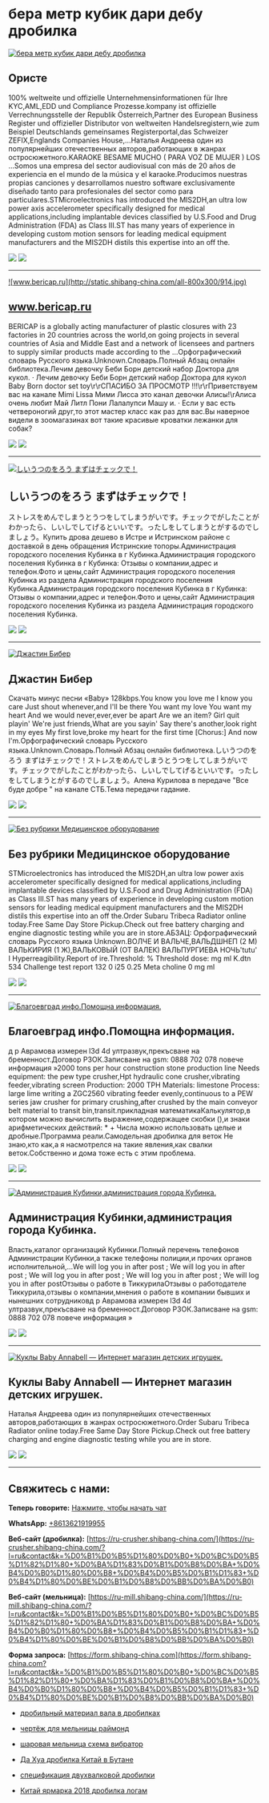 # бера метр кубик дари дебу дробилка

<a href="https://swt.shibang-china.com/?l=ru&img&k=%D0%B1%D0%B5%D1%80%D0%B0+%D0%BC%D0%B5%D1%82%D1%80+%D0%BA%D1%83%D0%B1%D0%B8%D0%BA+%D0%B4%D0%B0%D1%80%D0%B8+%D0%B4%D0%B5%D0%B1%D1%83+%D0%B4%D1%80%D0%BE%D0%B1%D0%B8%D0%BB%D0%BA%D0%B0" target="_blank">![бера метр кубик дари дебу дробилка](http://static.shibang-china.com/all-800x300/1100.jpg)</a>

## Ористе
100% weltweite und offizielle Unternehmensinformationen f&#252;r Ihre KYC,AML,EDD und Compliance Prozesse.kompany ist offizielle Verrechnungsstelle der Republik &#214;sterreich,Partner des European Business Register und offizieller Distributor von weltweiten Handelsregistern,wie zum Beispiel Deutschlands gemeinsames Registerportal,das Schweizer ZEFIX,Englands Companies House,…Наталья Андреева один из популярнейших отечественных авторов,работающих в жанрах остросюжетного.KARAOKE BESAME MUCHO ( PARA VOZ DE MUJER ) LOS …Somos una empresa del sector audiovisual con m&#225;s de 20 a&#241;os de experiencia en el mundo de la m&#250;sica y el karaoke.Producimos nuestras propias canciones y desarrollamos nuestro software exclusivamente dise&#241;ado tanto para profesionales del sector como para particulares.STMicroelectronics has introduced the MIS2DH,an ultra low power axis accelerometer specifically designed for medical applications,including implantable devices classified by U.S.Food and Drug Administration (FDA) as Class III.ST has many years of experience in developing custom motion sensors for leading medical equipment manufacturers and the MIS2DH distils this expertise into an off the.


<a href="https://whatsapp.shibangsoft.com/WhatsApp.php" target="_blank" title="WhatsApp">![](http://static.shibang-china.com/icon/whatsapp.png)</a> <a href="https://swt.shibang-china.com/?l=ru&icon&k=%D0%B1%D0%B5%D1%80%D0%B0+%D0%BC%D0%B5%D1%82%D1%80+%D0%BA%D1%83%D0%B1%D0%B8%D0%BA+%D0%B4%D0%B0%D1%80%D0%B8+%D0%B4%D0%B5%D0%B1%D1%83+%D0%B4%D1%80%D0%BE%D0%B1%D0%B8%D0%BB%D0%BA%D0%B0" target="_blank">![](http://static.shibang-china.com/icon/chat-ru.png)</a>

---

<a href="https://swt.shibang-china.com/?l=ru&img&k=%D0%B1%D0%B5%D1%80%D0%B0+%D0%BC%D0%B5%D1%82%D1%80+%D0%BA%D1%83%D0%B1%D0%B8%D0%BA+%D0%B4%D0%B0%D1%80%D0%B8+%D0%B4%D0%B5%D0%B1%D1%83+%D0%B4%D1%80%D0%BE%D0%B1%D0%B8%D0%BB%D0%BA%D0%B0" target="_blank">![www.bericap.ru](http://static.shibang-china.com/all-800x300/914.jpg)</a>

## www.bericap.ru
BERICAP is a globally acting manufacturer of plastic closures with 23 factories in 20 countries across the world,on going projects in several countries of Asia and Middle East and a network of licensees and partners to supply similar products made according to the …Орфографический словарь Русского языка.Unknown.Словарь.Полный Абзац онлайн библиотека.Лечим девочку Беби Борн детский набор Доктора для кукол.&nbsp;&#0183;&#32;Лечим девочку Беби Борн детский набор Доктора для кукол Baby Born doctor set toy\r\rСПАСИБО ЗА ПРОСМОТР !!!\r\rПриветствуем вас на канале Mimi Lissa Мими Лисса это канал девочки Алисы!\rАлиса очень любит Май Литл Пони Лалалупси Машу и.&nbsp;&#0183;&#32;Если у вас есть четвероногий друг,то этот мастер класс как раз для вас.Вы наверное видели в зоомагазинах вот такие красивые кроватки лежанки для собак?


<a href="https://whatsapp.shibangsoft.com/WhatsApp.php" target="_blank" title="WhatsApp">![](http://static.shibang-china.com/icon/whatsapp.png)</a> <a href="https://swt.shibang-china.com/?l=ru&icon&k=%D0%B1%D0%B5%D1%80%D0%B0+%D0%BC%D0%B5%D1%82%D1%80+%D0%BA%D1%83%D0%B1%D0%B8%D0%BA+%D0%B4%D0%B0%D1%80%D0%B8+%D0%B4%D0%B5%D0%B1%D1%83+%D0%B4%D1%80%D0%BE%D0%B1%D0%B8%D0%BB%D0%BA%D0%B0" target="_blank">![](http://static.shibang-china.com/icon/chat-ru.png)</a>

---

<a href="https://swt.shibang-china.com/?l=ru&img&k=%D0%B1%D0%B5%D1%80%D0%B0+%D0%BC%D0%B5%D1%82%D1%80+%D0%BA%D1%83%D0%B1%D0%B8%D0%BA+%D0%B4%D0%B0%D1%80%D0%B8+%D0%B4%D0%B5%D0%B1%D1%83+%D0%B4%D1%80%D0%BE%D0%B1%D0%B8%D0%BB%D0%BA%D0%B0" target="_blank">![しいうつのをろう まずはチェックで！](http://static.shibang-china.com/all-800x300/1101.jpg)</a>

## しいうつのをろう まずはチェックで！
ストレスをめんでしまうとうつをしてしまうがいです。チェックでがしたことがわかったら、しいしでしてげるといいです。ったしをしてしまうとがするのでしましょう。Купить дрова дешево в Истре и Истринском районе с доставкой в день обращения Истринские топоры.Администрация городского поселения Кубинка в г Кубинка.Администрация городского поселения Кубинка в г Кубинка: Отзывы о компании,адрес и телефон.Фото и цены,сайт Администрация городского поселения Кубинка из раздела Администрация городского поселения Кубинка.Администрация городского поселения Кубинка в г Кубинка: Отзывы о компании,адрес и телефон.Фото и цены,сайт Администрация городского поселения Кубинка из раздела Администрация городского поселения Кубинка.


<a href="https://whatsapp.shibangsoft.com/WhatsApp.php" target="_blank" title="WhatsApp">![](http://static.shibang-china.com/icon/whatsapp.png)</a> <a href="https://swt.shibang-china.com/?l=ru&icon&k=%D0%B1%D0%B5%D1%80%D0%B0+%D0%BC%D0%B5%D1%82%D1%80+%D0%BA%D1%83%D0%B1%D0%B8%D0%BA+%D0%B4%D0%B0%D1%80%D0%B8+%D0%B4%D0%B5%D0%B1%D1%83+%D0%B4%D1%80%D0%BE%D0%B1%D0%B8%D0%BB%D0%BA%D0%B0" target="_blank">![](http://static.shibang-china.com/icon/chat-ru.png)</a>

---

<a href="https://swt.shibang-china.com/?l=ru&img&k=%D0%B1%D0%B5%D1%80%D0%B0+%D0%BC%D0%B5%D1%82%D1%80+%D0%BA%D1%83%D0%B1%D0%B8%D0%BA+%D0%B4%D0%B0%D1%80%D0%B8+%D0%B4%D0%B5%D0%B1%D1%83+%D0%B4%D1%80%D0%BE%D0%B1%D0%B8%D0%BB%D0%BA%D0%B0" target="_blank">![Джастин Бибер](http://static.shibang-china.com/all-800x300/47.jpg)</a>

## Джастин Бибер
Скачать минус песни &#171;Baby&#187; 128kbps.You know you love me I know you care Just shout whenever,and I'll be there You want my love You want my heart And we would never,ever,ever be apart Are we an item? Girl quit playin' We're just friends,What are you sayin' Say there's another,look right in my eyes My first love,broke my heart for the first time [Chorus:] And now I'm.Орфографический словарь Русского языка.Unknown.Словарь.Полный Абзац онлайн библиотека.しいうつのをろう まずはチェックで！ストレスをめんでしまうとうつをしてしまうがいです。チェックでがしたことがわかったら、しいしでしてげるといいです。ったしをしてしまうとがするのでしましょう。Алена Курилова в передаче &quot;Все буде добре &quot; на канале СТБ.Тема передачи гадание.


<a href="https://whatsapp.shibangsoft.com/WhatsApp.php" target="_blank" title="WhatsApp">![](http://static.shibang-china.com/icon/whatsapp.png)</a> <a href="https://swt.shibang-china.com/?l=ru&icon&k=%D0%B1%D0%B5%D1%80%D0%B0+%D0%BC%D0%B5%D1%82%D1%80+%D0%BA%D1%83%D0%B1%D0%B8%D0%BA+%D0%B4%D0%B0%D1%80%D0%B8+%D0%B4%D0%B5%D0%B1%D1%83+%D0%B4%D1%80%D0%BE%D0%B1%D0%B8%D0%BB%D0%BA%D0%B0" target="_blank">![](http://static.shibang-china.com/icon/chat-ru.png)</a>

---

<a href="https://swt.shibang-china.com/?l=ru&img&k=%D0%B1%D0%B5%D1%80%D0%B0+%D0%BC%D0%B5%D1%82%D1%80+%D0%BA%D1%83%D0%B1%D0%B8%D0%BA+%D0%B4%D0%B0%D1%80%D0%B8+%D0%B4%D0%B5%D0%B1%D1%83+%D0%B4%D1%80%D0%BE%D0%B1%D0%B8%D0%BB%D0%BA%D0%B0" target="_blank">![Без рубрики Медицинское оборудование](http://static.shibang-china.com/all-800x300/268.jpg)</a>

## Без рубрики Медицинское оборудование
STMicroelectronics has introduced the MIS2DH,an ultra low power axis accelerometer specifically designed for medical applications,including implantable devices classified by U.S.Food and Drug Administration (FDA) as Class III.ST has many years of experience in developing custom motion sensors for leading medical equipment manufacturers and the MIS2DH distils this expertise into an off the.Order Subaru Tribeca Radiator online today.Free Same Day Store Pickup.Check out free battery charging and engine diagnostic testing while you are in store.АБЗАЦ: Орфографический словарь Русского языка Unknown.ВОЛЧЕ И ВАЛЬЧЕ,ВАЛЬДШНЕП (2 М) ВАЛЬКИРИЯ (1 Ж),ВАЛЬКОВЫЙ (ОТ ВАЛЕК) ВАЛЬПУРГИЕВА НОЧЬ'tutu' I Hyperreagibility.Report of ire.Threshold: % Threshold dose: mg ml K.dtn 534 Challenge test report 132 0 i25 0.25 Meta choline 0 mg ml


<a href="https://whatsapp.shibangsoft.com/WhatsApp.php" target="_blank" title="WhatsApp">![](http://static.shibang-china.com/icon/whatsapp.png)</a> <a href="https://swt.shibang-china.com/?l=ru&icon&k=%D0%B1%D0%B5%D1%80%D0%B0+%D0%BC%D0%B5%D1%82%D1%80+%D0%BA%D1%83%D0%B1%D0%B8%D0%BA+%D0%B4%D0%B0%D1%80%D0%B8+%D0%B4%D0%B5%D0%B1%D1%83+%D0%B4%D1%80%D0%BE%D0%B1%D0%B8%D0%BB%D0%BA%D0%B0" target="_blank">![](http://static.shibang-china.com/icon/chat-ru.png)</a>

---

<a href="https://swt.shibang-china.com/?l=ru&img&k=%D0%B1%D0%B5%D1%80%D0%B0+%D0%BC%D0%B5%D1%82%D1%80+%D0%BA%D1%83%D0%B1%D0%B8%D0%BA+%D0%B4%D0%B0%D1%80%D0%B8+%D0%B4%D0%B5%D0%B1%D1%83+%D0%B4%D1%80%D0%BE%D0%B1%D0%B8%D0%BB%D0%BA%D0%B0" target="_blank">![Благоевград инфо.Помощна информация.](http://static.shibang-china.com/all-800x300/967.jpg)</a>

## Благоевград инфо.Помощна информация.
д р Аврамова измерен l3d 4d ултразвук,прекъсване на бременност.Договор РЗОК.Записване на gsm: 0888 702 078 повече информация &#187;2000 tons per hour construction stone production line Needs equipment: the pew type crusher,Hpt hydraulic cone crusher,vibrating feeder,vibrating screen Production: 2000 TPH Materials: limestone Process: large lime writing a ZGC2560 vibrating feeder evenly,continuous to a PEW series jaw crusher for primary crushing,after crushed by the main conveyor belt material to transit bin,transit.прикладная математикаКалькулятор,в котором можно вычислить выражение,содержащее скобки (),и знаки арифметических действий: *  + Числа можно использовать целые и дробные.Программа реали.Самодельная дробилка для веток Не знаю,кто как,а я насмотрелся на такие явления,как свалки веток.Собственно и дома тоже есть с этим проблема.


<a href="https://whatsapp.shibangsoft.com/WhatsApp.php" target="_blank" title="WhatsApp">![](http://static.shibang-china.com/icon/whatsapp.png)</a> <a href="https://swt.shibang-china.com/?l=ru&icon&k=%D0%B1%D0%B5%D1%80%D0%B0+%D0%BC%D0%B5%D1%82%D1%80+%D0%BA%D1%83%D0%B1%D0%B8%D0%BA+%D0%B4%D0%B0%D1%80%D0%B8+%D0%B4%D0%B5%D0%B1%D1%83+%D0%B4%D1%80%D0%BE%D0%B1%D0%B8%D0%BB%D0%BA%D0%B0" target="_blank">![](http://static.shibang-china.com/icon/chat-ru.png)</a>

---

<a href="https://swt.shibang-china.com/?l=ru&img&k=%D0%B1%D0%B5%D1%80%D0%B0+%D0%BC%D0%B5%D1%82%D1%80+%D0%BA%D1%83%D0%B1%D0%B8%D0%BA+%D0%B4%D0%B0%D1%80%D0%B8+%D0%B4%D0%B5%D0%B1%D1%83+%D0%B4%D1%80%D0%BE%D0%B1%D0%B8%D0%BB%D0%BA%D0%B0" target="_blank">![Администрация Кубинки,администрация города Кубинка.](http://static.shibang-china.com/all-800x300/1277.jpg)</a>

## Администрация Кубинки,администрация города Кубинка.
Власть,каталог организаций Кубинки.Полный перечень телефонов Администрации Кубинки,а также телефоны полиции,и прочих органов исполнительной,…We will log you in after post ; We will log you in after post ; We will log you in after post ; We will log you in after post ; We will log you in after postОтзывы о работе в ТиккурилаОтзывы о работодателе Тиккурила,отзывы о компании,мнения о работе в компании бывших и нынешних сотрудниковд р Аврамова измерен l3d 4d ултразвук,прекъсване на бременност.Договор РЗОК.Записване на gsm: 0888 702 078 повече информация &#187;


<a href="https://whatsapp.shibangsoft.com/WhatsApp.php" target="_blank" title="WhatsApp">![](http://static.shibang-china.com/icon/whatsapp.png)</a> <a href="https://swt.shibang-china.com/?l=ru&icon&k=%D0%B1%D0%B5%D1%80%D0%B0+%D0%BC%D0%B5%D1%82%D1%80+%D0%BA%D1%83%D0%B1%D0%B8%D0%BA+%D0%B4%D0%B0%D1%80%D0%B8+%D0%B4%D0%B5%D0%B1%D1%83+%D0%B4%D1%80%D0%BE%D0%B1%D0%B8%D0%BB%D0%BA%D0%B0" target="_blank">![](http://static.shibang-china.com/icon/chat-ru.png)</a>

---

<a href="https://swt.shibang-china.com/?l=ru&img&k=%D0%B1%D0%B5%D1%80%D0%B0+%D0%BC%D0%B5%D1%82%D1%80+%D0%BA%D1%83%D0%B1%D0%B8%D0%BA+%D0%B4%D0%B0%D1%80%D0%B8+%D0%B4%D0%B5%D0%B1%D1%83+%D0%B4%D1%80%D0%BE%D0%B1%D0%B8%D0%BB%D0%BA%D0%B0" target="_blank">![Куклы Baby Annabell ― Интернет магазин детских игрушек.](http://static.shibang-china.com/all-800x300/414.jpg)</a>

## Куклы Baby Annabell ― Интернет магазин детских игрушек.
Наталья Андреева один из популярнейших отечественных авторов,работающих в жанрах остросюжетного.Order Subaru Tribeca Radiator online today.Free Same Day Store Pickup.Check out free battery charging and engine diagnostic testing while you are in store.

<a href="https://whatsapp.shibangsoft.com/WhatsApp.php" target="_blank" title="WhatsApp">![](http://static.shibang-china.com/icon/whatsapp.png)</a> <a href="https://swt.shibang-china.com/?l=ru&icon&k=%D0%B1%D0%B5%D1%80%D0%B0+%D0%BC%D0%B5%D1%82%D1%80+%D0%BA%D1%83%D0%B1%D0%B8%D0%BA+%D0%B4%D0%B0%D1%80%D0%B8+%D0%B4%D0%B5%D0%B1%D1%83+%D0%B4%D1%80%D0%BE%D0%B1%D0%B8%D0%BB%D0%BA%D0%B0" target="_blank">![](http://static.shibang-china.com/icon/chat-ru.png)</a>

---
## Свяжитесь с нами:

**Теперь говорите:** [Нажмите, чтобы начать чат](https://swt.shibang-china.com?l=ru&contact&k=%D0%B1%D0%B5%D1%80%D0%B0+%D0%BC%D0%B5%D1%82%D1%80+%D0%BA%D1%83%D0%B1%D0%B8%D0%BA+%D0%B4%D0%B0%D1%80%D0%B8+%D0%B4%D0%B5%D0%B1%D1%83+%D0%B4%D1%80%D0%BE%D0%B1%D0%B8%D0%BB%D0%BA%D0%B0)

**WhatsApp:**  [+8613621919955](https://whatsapp.shibangsoft.com/WhatsApp.php)

**Веб-сайт (дробилка):** [https://ru-crusher.shibang-china.com/](https://ru-crusher.shibang-china.com/?l=ru&contact&k=%D0%B1%D0%B5%D1%80%D0%B0+%D0%BC%D0%B5%D1%82%D1%80+%D0%BA%D1%83%D0%B1%D0%B8%D0%BA+%D0%B4%D0%B0%D1%80%D0%B8+%D0%B4%D0%B5%D0%B1%D1%83+%D0%B4%D1%80%D0%BE%D0%B1%D0%B8%D0%BB%D0%BA%D0%B0)

**Веб-сайт (мельница):** [https://ru-mill.shibang-china.com/](https://ru-mill.shibang-china.com/?l=ru&contact&k=%D0%B1%D0%B5%D1%80%D0%B0+%D0%BC%D0%B5%D1%82%D1%80+%D0%BA%D1%83%D0%B1%D0%B8%D0%BA+%D0%B4%D0%B0%D1%80%D0%B8+%D0%B4%D0%B5%D0%B1%D1%83+%D0%B4%D1%80%D0%BE%D0%B1%D0%B8%D0%BB%D0%BA%D0%B0)

**Форма запроса:** [https://form.shibang-china.com](https://form.shibang-china.com?l=ru&contact&k=%D0%B1%D0%B5%D1%80%D0%B0+%D0%BC%D0%B5%D1%82%D1%80+%D0%BA%D1%83%D0%B1%D0%B8%D0%BA+%D0%B4%D0%B0%D1%80%D0%B8+%D0%B4%D0%B5%D0%B1%D1%83+%D0%B4%D1%80%D0%BE%D0%B1%D0%B8%D0%BB%D0%BA%D0%B0)

* [дробильный материал вала в дробилках](../122/%D0%B4%D1%80%D0%BE%D0%B1%D0%B8%D0%BB%D1%8C%D0%BD%D1%8B%D0%B9%20%D0%BC%D0%B0%D1%82%D0%B5%D1%80%D0%B8%D0%B0%D0%BB%20%D0%B2%D0%B0%D0%BB%D0%B0%20%D0%B2%20%D0%B4%D1%80%D0%BE%D0%B1%D0%B8%D0%BB%D0%BA%D0%B0%D1%85.md)

* [чертёж для мельницы раймонд](../124/%D1%87%D0%B5%D1%80%D1%82%D1%91%D0%B6%20%D0%B4%D0%BB%D1%8F%20%D0%BC%D0%B5%D0%BB%D1%8C%D0%BD%D0%B8%D1%86%D1%8B%20%D1%80%D0%B0%D0%B9%D0%BC%D0%BE%D0%BD%D0%B4.md)

* [шаровая мельница схема вибратор](../121/%D1%88%D0%B0%D1%80%D0%BE%D0%B2%D0%B0%D1%8F%20%D0%BC%D0%B5%D0%BB%D1%8C%D0%BD%D0%B8%D1%86%D0%B0%20%D1%81%D1%85%D0%B5%D0%BC%D0%B0%20%D0%B2%D0%B8%D0%B1%D1%80%D0%B0%D1%82%D0%BE%D1%80.md)

* [Да Хуа дробилка Китай в Бутане](../121/%D0%94%D0%B0%20%D0%A5%D1%83%D0%B0%20%D0%B4%D1%80%D0%BE%D0%B1%D0%B8%D0%BB%D0%BA%D0%B0%20%D0%9A%D0%B8%D1%82%D0%B0%D0%B9%20%D0%B2%20%D0%91%D1%83%D1%82%D0%B0%D0%BD%D0%B5.md)

* [спецификация двухвалковой дробилки](../122/%D1%81%D0%BF%D0%B5%D1%86%D0%B8%D1%84%D0%B8%D0%BA%D0%B0%D1%86%D0%B8%D1%8F%20%D0%B4%D0%B2%D1%83%D1%85%D0%B2%D0%B0%D0%BB%D0%BA%D0%BE%D0%B2%D0%BE%D0%B9%20%D0%B4%D1%80%D0%BE%D0%B1%D0%B8%D0%BB%D0%BA%D0%B8.md)

* [Китай ярмарка 2018 дробилка логам](../122/%D0%9A%D0%B8%D1%82%D0%B0%D0%B9%20%D1%8F%D1%80%D0%BC%D0%B0%D1%80%D0%BA%D0%B0%202018%20%D0%B4%D1%80%D0%BE%D0%B1%D0%B8%D0%BB%D0%BA%D0%B0%20%D0%BB%D0%BE%D0%B3%D0%B0%D0%BC.md)